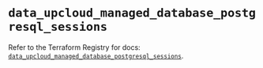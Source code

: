 # `data_upcloud_managed_database_postgresql_sessions`

Refer to the Terraform Registry for docs: [`data_upcloud_managed_database_postgresql_sessions`](https://registry.terraform.io/providers/upcloudltd/upcloud/5.23.0/docs/data-sources/managed_database_postgresql_sessions).
